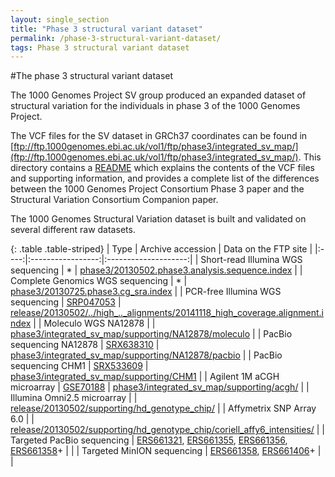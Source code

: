 ```yaml
---
layout: single_section
title: "Phase 3 structural variant dataset"
permalink: /phase-3-structural-variant-dataset/
tags: Phase 3 structural variant dataset
---
```

#The phase 3 structural variant dataset

The 1000 Genomes Project SV group produced an expanded dataset of structural variation for the individuals in phase 3 of the 1000 Genomes Project.

The VCF files for the SV dataset in GRCh37 coordinates can be found in [ftp://ftp.1000genomes.ebi.ac.uk/vol1/ftp/phase3/integrated_sv_map/](ftp://ftp.1000genomes.ebi.ac.uk/vol1/ftp/phase3/integrated_sv_map/). This directory contains a [README](http://ftp.1000genomes.ebi.ac.uk/vol1/ftp/phase3/integrated_sv_map/README_phase3_sv_callset_20150224) which explains the contents of the VCF files and supporting information, and provides a complete list of the differences between the 1000 Genomes Project Consortium Phase 3 paper and the Structural Variation Consortium Companion paper.

The 1000 Genomes Structural Variation dataset is built and validated on several different raw datasets.

{: .table .table-striped}
| Type | Archive accession | Data on the FTP site |
|:----:|:-----------------:|:--------------------:|
| Short-read Illumina WGS sequencing | * | [phase3/20130502.phase3.analysis.sequence.index](http://ftp.1000genomes.ebi.ac.uk/vol1/ftp/phase3/20130502.phase3.analysis.sequence.index) |
| Complete Genomics WGS sequencing | * | [phase3/20130725.phase3.cg_sra.index](http://ftp.1000genomes.ebi.ac.uk/vol1/ftp/phase3/20130725.phase3.cg_sra.index) |
| PCR-free Illumina WGS sequencing | [SRP047053](http://www.ebi.ac.uk/ena/data/view/SRP047053) | [release/20130502/../high_.._alignments/20141118_high_coverage.alignment.index](http://ftp.1000genomes.ebi.ac.uk/vol1/ftp/release/20130502/supporting/high_coverage_alignments/20141118_high_coverage.alignment.index) |
| Moleculo WGS NA12878 | | [phase3/integrated_sv_map/supporting/NA12878/moleculo](http://ftp.1000genomes.ebi.ac.uk/vol1/ftp/phase3/integrated_sv_map/supporting/NA12878/moleculo/) |
| PacBio sequencing NA12878 | [SRX638310](http://www.ncbi.nlm.nih.gov/sra/SRX638310/) | [phase3/integrated_sv_map/supporting/NA12878/pacbio](http://ftp.1000genomes.ebi.ac.uk/vol1/ftp/phase3/integrated_sv_map/supporting/NA12878/pacbio/) |
| PacBio sequencing CHM1 | [SRX533609](http://www.ncbi.nlm.nih.gov/sra/SRX533609) | [phase3/integrated_sv_map/supporting/CHM1](http://ftp.1000genomes.ebi.ac.uk/vol1/ftp/phase3/integrated_sv_map/supporting/CHM1/pacbio/) |
| Agilent 1M aCGH microarray | [GSE70188](http://www.ncbi.nlm.nih.gov/bioproject/?term=GSE70188) | [phase3/integrated_sv_map/supporting/acgh/](http://ftp.1000genomes.ebi.ac.uk/vol1/ftp/phase3/integrated_sv_map/supporting/acgh/) |
| Illumina Omni2.5 microarray | | [release/20130502/supporting/hd_genotype_chip/](http://ftp.1000genomes.ebi.ac.uk/vol1/ftp/release/20130502/supporting/hd_genotype_chip/) |
| Affymetrix SNP Array 6.0 | | [release/20130502/supporting/hd_genotype_chip/coriell_affy6_intensities/](http://ftp.1000genomes.ebi.ac.uk/vol1/ftp/release/20130502/supporting/hd_genotype_chip/coriell_affy6_intensities/) |
| Targeted PacBio sequencing | [ERS661321](http://www.ebi.ac.uk/ena/data/view/ERS661321), [ERS661355](http://www.ebi.ac.uk/ena/data/view/ERS661355), [ERS661356](http://www.ebi.ac.uk/ena/data/view/ERS661356), [ERS661358](http://www.ebi.ac.uk/ena/data/view/ERS661358)+ | |
| Targeted MinION sequencing | [ERS661358](http://www.ebi.ac.uk/ena/data/view/ERS661358), [ERS661406](http://www.ebi.ac.uk/ena/data/view/ERS661406)+ | |


